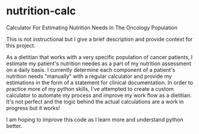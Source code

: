 # nutrition-calc
Calculator For Estimating Nutrition Needs In The Oncology Population

This is not instructional but I give a brief description and provide context for this project.

As a dietitian that works with a very specific population of cancer patients, I estimate my patient's nutrition needes as a 
part of my nutrition assessment on a daily basis. I currently determine each component of a patient's nutrition needs "manually" 
with a regular calculator and provide my estimations in the form of a statement for clinical documentation. In order to practice more of 
my python skills, I've attempted to create a custom calculator to automate my process and improve my work flow as a dietitian. 
It's not perfect and the logic behind the actual calculations are a work in progress but it works!

I am hoping to improve this code as I learn more and understand python better. 
